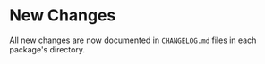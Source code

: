# New Changes

All new changes are now documented in `CHANGELOG.md` files in each package's directory.

<!-- replace -->
